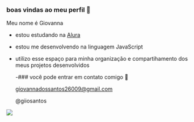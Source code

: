 ### boas vindas ao meu perfil 💙

Meu nome é Giovanna 

- estou estudando na [Alura](https//www.alura.com.br)
- estou me desenvolvendo na linguagem JavaScript
- utilizo esse espaço para minha organização e compartihamento dos meus projetos desenvolvidos

  -### você pode entrar em contato comigo 📧

  giovannadossantos26009@gmail.com
  
  @giiosantos


![](https://media.tenor.com/P-8ZvqnS4AwAAAAM/dancing-cat-dancing-kitten.gif)
 

